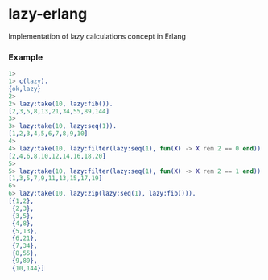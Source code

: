 lazy-erlang
===========

Implementation of lazy calculations concept in Erlang

### Example ###
```erlang
1>
1> c(lazy).
{ok,lazy}
2>   
2> lazy:take(10, lazy:fib()).
[2,3,5,8,13,21,34,55,89,144]
3> 
3> lazy:take(10, lazy:seq(1)).
[1,2,3,4,5,6,7,8,9,10]
4> 
4> lazy:take(10, lazy:filter(lazy:seq(1), fun(X) -> X rem 2 == 0 end)).
[2,4,6,8,10,12,14,16,18,20]
5> 
5> lazy:take(10, lazy:filter(lazy:seq(1), fun(X) -> X rem 2 == 1 end)).
[1,3,5,7,9,11,13,15,17,19]
6> 
6> lazy:take(10, lazy:zip(lazy:seq(1), lazy:fib())).
[{1,2},
 {2,3},
 {3,5},
 {4,8},
 {5,13},
 {6,21},
 {7,34},
 {8,55},
 {9,89},
 {10,144}]
```
